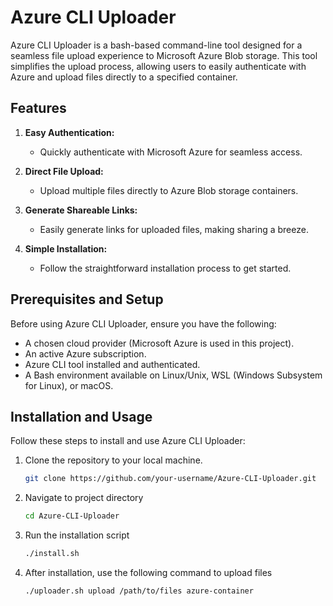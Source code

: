 # Azure CLI Uploader

Azure CLI Uploader is a bash-based command-line tool designed for a seamless file upload experience to Microsoft Azure Blob storage. This tool simplifies the upload process, allowing users to easily authenticate with Azure and upload files directly to a specified container.

## Features

1. **Easy Authentication:**
   - Quickly authenticate with Microsoft Azure for seamless access.

2. **Direct File Upload:**
   - Upload multiple files directly to Azure Blob storage containers.

3. **Generate Shareable Links:**
   - Easily generate links for uploaded files, making sharing a breeze.

4. **Simple Installation:**
   - Follow the straightforward installation process to get started.

## Prerequisites and Setup

Before using Azure CLI Uploader, ensure you have the following:

- A chosen cloud provider (Microsoft Azure is used in this project).
- An active Azure subscription.
- Azure CLI tool installed and authenticated.
- A Bash environment available on Linux/Unix, WSL (Windows Subsystem for Linux), or macOS.

## Installation and Usage

Follow these steps to install and use Azure CLI Uploader:

1. Clone the repository to your local machine.
   ```bash
   git clone https://github.com/your-username/Azure-CLI-Uploader.git
2. Navigate to project directory
   ```bash
   cd Azure-CLI-Uploader
3. Run the installation script
   ```bash
   ./install.sh
4. After installation, use the following command to upload files
   ```bash
   ./uploader.sh upload /path/to/files azure-container

